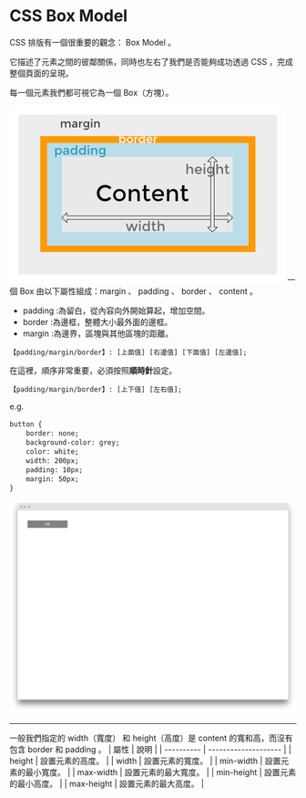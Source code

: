 # CSS Box Model

CSS 排版有一個很重要的觀念： Box Model 。

它描述了元素之間的彼鄰關係，同時也左右了我們是否能夠成功透過 CSS ，完成整個頁面的呈現。

每一個元素我們都可視它為一個 Box（方塊）。

![](/assets/layout.png)
一個 Box 由以下屬性組成：margin 、 padding 、 border 、 content 。

- padding :為留白，從內容向外開始算起，增加空間。
- border :為邊框，整體大小最外面的邊框。
- margin :為邊界，區塊與其他區塊的距離。
```
【padding/margin/border】: [上面值] [右邊值] [下面值] [左邊值];
```
在這裡，順序非常重要，必須按照**順時針**設定。
```
【padding/margin/border】: [上下值] [左右值];
```

e.g. 
```
button { 
    border: none;
    background-color: grey;
    color: white;
    width: 200px;
    padding: 10px;
    margin: 50px;
} 
```
![](/assets/css-margin-padding.png)

---

一般我們指定的 width（寬度） 和 height（高度）是 content 的寬和高，而沒有包含 border 和 padding 。
| 屬性       | 說明                 |
| ---------- | -------------------- |
| height     | 設置元素的高度。     |
| width      | 設置元素的寬度。     |
| min-width  | 設置元素的最小寬度。 |
| max-width  | 設置元素的最大寬度。 |
| min-height | 設置元素的最小高度。 |
| max-height | 設置元素的最大高度。 |



